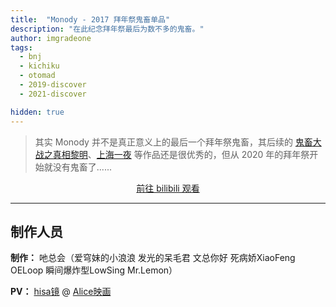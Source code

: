 ```yaml
---
title:  "Monody - 2017 拜年祭鬼畜单品"
description: "在此纪念拜年祭最后为数不多的鬼畜。"
author: imgradeone
tags:
  - bnj
  - kichiku
  - otomad
  - 2019-discover
  - 2021-discover

hidden: true
---
```


> 其实 Monody 并不是真正意义上的最后一个拜年祭鬼畜，其后续的 [鬼畜大战之真相黎明](https://www.bilibili.com/video/BV1BW411s7J2)、[上海一夜](https://www.bilibili.com/video/BV1BW411s7x6) 等作品还是很优秀的，但从 2020 年的拜年祭开始就没有鬼畜了......

<div style="text-align: center">
  <p><a rel="nofollow noopener noreferrer" target="_blank" href="https://www.bilibili.com/video/BV1Dx41117Tc" class="button">前往 bilibili 观看</a></p>
</div>

---

## 制作人员

**制作：** 吔总会（爱穹妹的小浪浪 发光的呆毛君 文总你好 死病娇XiaoFeng OELoop 瞬间爆炸型LowSing Mr.Lemon）

**PV：** [hisa镜](https://space.bilibili.com/1816534?from=search&seid=17924661647928163391) @ [Alice映画](https://www.aliceeiga.com)
